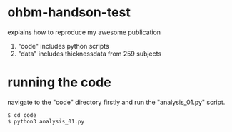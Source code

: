 # ohbm-handson-test
explains how to reproduce my awesome publication

1. "code" includes python scripts
2. "data" includes thicknessdata from 259 subjects


# running the code
navigate to the "code" directory firstly and run the "analysis_01.py" script. 

```
$ cd code
$ python3 analysis_01.py
```

